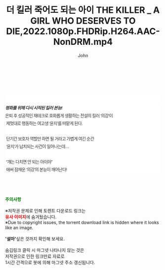 ﻿---
layout: post
title:  "더 킬러 죽어도 되는 아이 THE KILLER _ A GIRL WHO DESERVES TO DIE,2022.1080p.FHDRip.H264.AAC-NonDRM.mp4"
author: John
categories: [ 영화 ]
tags: [  ]
image:  
description: "더 킬러 죽어도 되는 아이 THE KILLER _ A GIRL WHO DESERVES TO DIE,2022.1080p.FHDRip.H264.AAC-NonDRM.mp4 torrent 정보 공유"
toc: true
toc_sticky: true
---

<br>
<div class="view-img">
<a class="view_image" href="https://torrentmobile59.com/bbs/view_image.php?fn=%2Fdata%2Ffile%2Fmovie%2F2345726642_i24bvwP8_36025df796bfa25d69dd9291a397a76148d64537.jpg" target="_blank"><img alt="" class="img-tag" content="https://torrentmobile59.com/data/file/movie/2345726642_i24bvwP8_36025df796bfa25d69dd9291a397a76148d64537.jpg" itemprop="image" src="https://torrentmobile59.com/data/file/movie/2345726642_i24bvwP8_36025df796bfa25d69dd9291a397a76148d64537.jpg"/></a><a class="view_image" href="https://torrentmobile59.com/bbs/view_image.php?fn=%2Fdata%2Ffile%2Fmovie%2F2345726642_WB6C2lip_c72c2a9526b4eff8f9f0c8fa8d8385688f659bd1.jpg" target="_blank"><img alt="" class="img-tag" content="https://torrentmobile59.com/data/file/movie/2345726642_WB6C2lip_c72c2a9526b4eff8f9f0c8fa8d8385688f659bd1.jpg" itemprop="image" src="https://torrentmobile59.com/data/file/movie/2345726642_WB6C2lip_c72c2a9526b4eff8f9f0c8fa8d8385688f659bd1.jpg"/></a></div><div class="view-content" itemprop="description">
<p><br/></p><div class="title_area" style="margin:0px 0px 9px;padding:0px;list-style:none;font-size:12px;font-family:'나눔고딕', NanumGothic, '돋움', Dotum, Helvetica, 'AppleSDGothicNeo-Medium', AppleGothic, sans-serif;height:30px;float:none;background-color:rgb(255,255,255);"><h4 class="h_story" style="margin:5px 10px 0px 0px;padding:0px;list-style:none;font-size:12px;font-family:'돋움', sans-serif;height:18px;width:49px;background:url(&quot;https://ssl.pstatic.net/static/movie/2020/10/h_tx_sp5.png&quot;) no-repeat 0px -17px;float:left;"><strong class="blind" style="margin:0px;padding:0px;list-style:none;font-size:0px;font-family:inherit;color:inherit;width:1px;height:1px;line-height:0;">줄거리</strong></h4></div><h5 class="h_tx_story" style="margin:-7px 0px 1px;padding:0px;list-style:none;font-size:14px;font-family:'나눔고딕', NanumGothic, Helvetica, sans-serif;color:rgb(51,51,51);background-image:url(&quot;https://ssl.pstatic.net/static/movie/2014/01/blank.gif&quot;);letter-spacing:-1px;line-height:25px;background-color:rgb(255,255,255);">평화를 위해 다시 시작된 킬러 본능!</h5><p class="con_tx" style="margin-top:-1px;margin-bottom:-6px;list-style:none;font-size:14px;font-family:'나눔고딕', NanumGothic, '돋움', Dotum, Helvetica, 'AppleSDGothicNeo-Medium', AppleGothic, sans-serif;color:rgb(51,51,51);background-image:url(&quot;https://ssl.pstatic.net/static/movie/2014/01/blank.gif&quot;);letter-spacing:-1px;line-height:25px;background-color:rgb(255,255,255);">은퇴 후 성공적인 재테크로 호화롭게 생활하는 전설의 킬러 ‘의강’이<br style="list-style:none;font-size:12px;font-family:'돋움', sans-serif;color:rgb(0,0,0);"/> 제멋대로 행동하는 여고생 ‘윤지’를 떠맡게 된다.<br style="list-style:none;font-size:12px;font-family:'돋움', sans-serif;color:rgb(0,0,0);"/> <br style="list-style:none;font-size:12px;font-family:'돋움', sans-serif;color:rgb(0,0,0);"/> 단기간 보호자 역할만 하면 될 거라고 가볍게 여긴 순간<br style="list-style:none;font-size:12px;font-family:'돋움', sans-serif;color:rgb(0,0,0);"/> ‘윤지’가 납치되는 사건이 일어나는데…<br style="list-style:none;font-size:12px;font-family:'돋움', sans-serif;color:rgb(0,0,0);"/> <br style="list-style:none;font-size:12px;font-family:'돋움', sans-serif;color:rgb(0,0,0);"/> “걔는 다치면 안 되는 아이야”<br style="list-style:none;font-size:12px;font-family:'돋움', sans-serif;color:rgb(0,0,0);"/> 애써 잠재운 ‘의강’의 본능이 깨어난다!</p> </div>
    
<br><br><br>
<p data-ke-size="size16"><b><span style="color: green;">주의사항</span></b><br /><br />※저작권 문제로 인해 토렌트 다운로드 링크는<br /><b><span style="color: red;">유사 이미지</span></b>에 숨겨뒀습니다.<br />※Due to copyright issues, the torrent download link is hidden where it looks like an image.<br /><br /><b>'설마'</b>싶은 것까지 확인해 보세요.<br /><br />숨김링크 클릭 시 마그넷 나타나지 않는 것은<br />저작권으로 인한 링크만료 자료로<br />1시간 간격으로 봇에 의해 마그넷 주소 갱신됩니다.</p>
